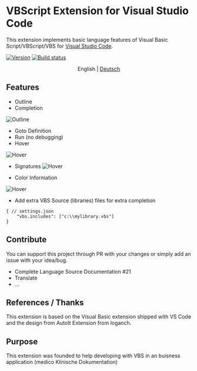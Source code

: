 # VBScript Extension for Visual Studio Code
This extension implements basic language features of Visual Basic Script/VBScript/VBS for [Visual Studio Code](https://code.visualstudio.com/).

[![Version](https://Serpen.gallerycdn.vsassets.io/extensions/serpen/vbsvscode/1.2.1/1620233782061/Microsoft.VisualStudio.Services.Icons.Default)](https://marketplace.visualstudio.com/items?itemName=serpen.vbsvscode)
[![Build status](https://ci.appveyor.com/api/projects/status/0i0hrbt657y8geef?svg=true)](https://ci.appveyor.com/project/Serpen/vbs-vscode)

<p align="center">
  <span>English</span> | 
  <a href="./README.de.md">Deutsch</a>
</p>

## Features
- Outline
- Completion

![Outline](assets/docs/Completion-And-Outline.png)
- Goto Definition
- Run (no debugging)
- Hover 

![Hover](assets/docs/Hover.png)

- Signatures
![Hover](assets/docs/Signature.png)

- Color Information

![Hover](assets/docs/ColorProvider.png)

- Add extra VBS Source (libraries) files for extra completion
```
{ // settings.json
    "vbs.includes": ["c:\\mylibrary.vbs"]
}
```

## Contribute
You can support this project through PR with your changes or simply add an issue with your idea/bug.
- Complete Language Source Documentation #21
- Translate
- ...

## References / Thanks
This extension is based on the Visual Basic extension shipped with VS Code and the design from AutoIt Extension from loganch.

## Purpose
This extension was founded to help developing with VBS in an buisness application (medico Klinische Dokumentation)
